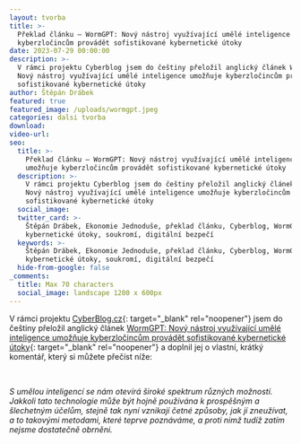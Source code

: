 ```yaml
---
layout: tvorba
title: >-
  Překlad článku – WormGPT: Nový nástroj využívající umělé inteligence umožňuje
  kyberzločincům provádět sofistikované kybernetické útoky
date: 2023-07-29 00:00:00
description: >-
  V rámci projektu Cyberblog jsem do češtiny přeložil anglický článek WormGPT:
  Nový nástroj využívající umělé inteligence umožňuje kyberzločincům provádět
  sofistikované kybernetické útoky
author: Štěpán Drábek
featured: true
featured_image: /uploads/wormgpt.jpeg
categories: dalsi tvorba
download:
video-url:
seo:
  title: >-
    Překlad článku – WormGPT: Nový nástroj využívající umělé inteligence
    umožňuje kyberzločincům provádět sofistikované kybernetické útoky
  description: >-
    V rámci projektu Cyberblog jsem do češtiny přeložil anglický článek WormGPT:
    Nový nástroj využívající umělé inteligence umožňuje kyberzločincům provádět
    sofistikované kybernetické útoky
  social_image:
  twitter_card: >-
    Štěpán Drábek, Ekonomie Jednoduše, překlad článku, Cyberblog, WormGPT, AI,
    kybernetické útoky, soukromí, digitální bezpečí
  keywords: >-
    Štěpán Drábek, Ekonomie Jednoduše, překlad článku, Cyberblog, WormGPT, AI,
    kybernetické útoky, soukromí, digitální bezpečí
  hide-from-google: false
_comments:
  title: Max 70 characters
  social_image: landscape 1200 x 600px
---
```

V rámci projektu&nbsp;[CyberBlog.cz](https://cyberblog.cz/){: target="_blank" rel="noopener"}&nbsp;jsem do češtiny přeložil anglický článek [WormGPT: Nový nástroj využívající umělé inteligence umožňuje kyberzločincům provádět sofistikované kybernetické útoky](https://cyberblog.cz/nejnovejsi/wormgpt-novy-nastroj-vyuzivajici-umele-inteligence-umoznuje-kyberzlocincum-provadet-sofistikovane-kyberneticke-utoky/){: target="_blank" rel="noopener"} a doplnil jej o vlastní, krátký komentář, který si můžete přečíst níže:

&nbsp;

*S umělou inteligencí se nám otevírá široké spektrum různých možností. Jakkoli tato technologie může být hojně používána k prospěšným a šlechetným účelům, stejně tak nyní vznikají četné způsoby, jak jí zneužívat, a to takovými metodami, které teprve poznáváme, a proti nimž tudíž zatím nejsme dostatečně obrněni.*